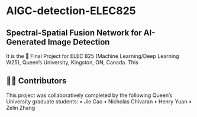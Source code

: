 # AIGC-detection-ELEC825

## Spectral-Spatial Fusion Network for AI-Generated Image Detection

It is the 📘 Final Project for ELEC 825 (Machine Learning/Deep Learning W25), Queen’s University, Kingston, ON, Canada. This 

## 👨‍💻 Contributors

This project was collaboratively completed by the following Queen’s University graduate students:
•	Jie Cao
•	Nicholas Chivaran
•	Henry Yuan
•	Zelin Zhang

